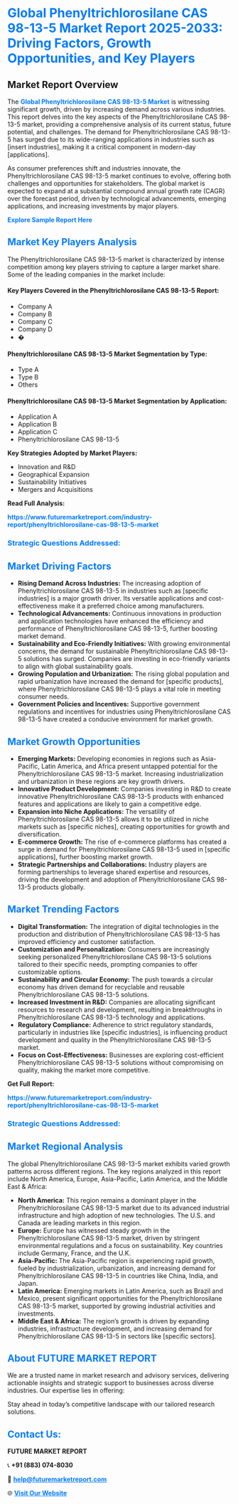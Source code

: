 <h1 style="color: #007BFF;">Global Phenyltrichlorosilane CAS 98-13-5 Market Report 2025-2033: Driving Factors, Growth Opportunities, and Key Players</h1>

<section id="overview">
<h2>Market Report Overview</h2>
<p>The <a href="https://www.futuremarketreport.com/industry-report/phenyltrichlorosilane-cas-98-13-5-market" style="color: #007BFF; text-decoration: none;"><strong>Global Phenyltrichlorosilane CAS 98-13-5 Market</strong></a> is witnessing significant growth, driven by increasing demand across various industries. This report delves into the key aspects of the Phenyltrichlorosilane CAS 98-13-5 market, providing a comprehensive analysis of its current status, future potential, and challenges. The demand for Phenyltrichlorosilane CAS 98-13-5 has surged due to its wide-ranging applications in industries such as [insert industries], making it a critical component in modern-day [applications].</p>
<p>As consumer preferences shift and industries innovate, the Phenyltrichlorosilane CAS 98-13-5 market continues to evolve, offering both challenges and opportunities for stakeholders. The global market is expected to expand at a substantial compound annual growth rate (CAGR) over the forecast period, driven by technological advancements, emerging applications, and increasing investments by major players.</p>
</section>

<section id="overview">
<p><a href="https://www.futuremarketreport.com/request-sample/reportId=112091" style="color: #007BFF; text-decoration: none;"><strong>Explore Sample Report Here</strong></a></p>
</section>

<section id="key-players">
<h2 style="color: #007BFF;">Market Key Players Analysis</h2>
<p>The Phenyltrichlorosilane CAS 98-13-5 market is characterized by intense competition among key players striving to capture a larger market share. Some of the leading companies in the market include:</p>
<h4>Key Players Covered in the Phenyltrichlorosilane CAS 98-13-5 Report:</h4>
<ul><li>Company A</li><li>Company B</li><li>Company C</li><li>Company D</li><li>�</li></ul>
<h4>Phenyltrichlorosilane CAS 98-13-5 Market Segmentation by Type:</h4>
<ul><li>Type A</li><li>Type B</li><li>Others</li></ul>

<h4>Phenyltrichlorosilane CAS 98-13-5 Market Segmentation by Application:</h4>
<ul><li>Application A</li><li>Application B</li><li>Application C</li><li>Phenyltrichlorosilane CAS 98-13-5</li></ul>
<p><strong>Key Strategies Adopted by Market Players:</strong></p>
<ul>
<li>Innovation and R&D</li>
<li>Geographical Expansion</li>
<li>Sustainability Initiatives</li>
<li>Mergers and Acquisitions</li>
</ul>
</section>

<section>
<p><strong>Read Full Analysis: </strong></p><a href="https://www.futuremarketreport.com/industry-report/phenyltrichlorosilane-cas-98-13-5-market" style="color: #007BFF; text-decoration: none;"><strong>https://www.futuremarketreport.com/industry-report/phenyltrichlorosilane-cas-98-13-5-market</strong></a>
<h3 style="color: #007BFF;">Strategic Questions Addressed:</h3>
</section>

<section id="driving-factors">
<h2 style="color: #007BFF;">Market Driving Factors</h2>
<ul>
<li><strong>Rising Demand Across Industries:</strong> The increasing adoption of Phenyltrichlorosilane CAS 98-13-5 in industries such as [specific industries] is a major growth driver. Its versatile applications and cost-effectiveness make it a preferred choice among manufacturers.</li>
<li><strong>Technological Advancements:</strong> Continuous innovations in production and application technologies have enhanced the efficiency and performance of Phenyltrichlorosilane CAS 98-13-5, further boosting market demand.</li>
<li><strong>Sustainability and Eco-Friendly Initiatives:</strong> With growing environmental concerns, the demand for sustainable Phenyltrichlorosilane CAS 98-13-5 solutions has surged. Companies are investing in eco-friendly variants to align with global sustainability goals.</li>
<li><strong>Growing Population and Urbanization:</strong> The rising global population and rapid urbanization have increased the demand for [specific products], where Phenyltrichlorosilane CAS 98-13-5 plays a vital role in meeting consumer needs.</li>
<li><strong>Government Policies and Incentives:</strong> Supportive government regulations and incentives for industries using Phenyltrichlorosilane CAS 98-13-5 have created a conducive environment for market growth.</li>
</ul>
</section>

<section id="growth-opportunities">
<h2 style="color: #007BFF;">Market Growth Opportunities</h2>
<ul>
<li><strong>Emerging Markets:</strong> Developing economies in regions such as Asia-Pacific, Latin America, and Africa present untapped potential for the Phenyltrichlorosilane CAS 98-13-5 market. Increasing industrialization and urbanization in these regions are key growth drivers.</li>
<li><strong>Innovative Product Development:</strong> Companies investing in R&D to create innovative Phenyltrichlorosilane CAS 98-13-5 products with enhanced features and applications are likely to gain a competitive edge.</li>
<li><strong>Expansion into Niche Applications:</strong> The versatility of Phenyltrichlorosilane CAS 98-13-5 allows it to be utilized in niche markets such as [specific niches], creating opportunities for growth and diversification.</li>
<li><strong>E-commerce Growth:</strong> The rise of e-commerce platforms has created a surge in demand for Phenyltrichlorosilane CAS 98-13-5 used in [specific applications], further boosting market growth.</li>
<li><strong>Strategic Partnerships and Collaborations:</strong> Industry players are forming partnerships to leverage shared expertise and resources, driving the development and adoption of Phenyltrichlorosilane CAS 98-13-5 products globally.</li>
</ul>
</section>

<section id="trending-factors">
<h2 style="color: #007BFF;">Market Trending Factors</h2>
<ul>
<li><strong>Digital Transformation:</strong> The integration of digital technologies in the production and distribution of Phenyltrichlorosilane CAS 98-13-5 has improved efficiency and customer satisfaction.</li>
<li><strong>Customization and Personalization:</strong> Consumers are increasingly seeking personalized Phenyltrichlorosilane CAS 98-13-5 solutions tailored to their specific needs, prompting companies to offer customizable options.</li>
<li><strong>Sustainability and Circular Economy:</strong> The push towards a circular economy has driven demand for recyclable and reusable Phenyltrichlorosilane CAS 98-13-5 solutions.</li>
<li><strong>Increased Investment in R&D:</strong> Companies are allocating significant resources to research and development, resulting in breakthroughs in Phenyltrichlorosilane CAS 98-13-5 technology and applications.</li>
<li><strong>Regulatory Compliance:</strong> Adherence to strict regulatory standards, particularly in industries like [specific industries], is influencing product development and quality in the Phenyltrichlorosilane CAS 98-13-5 market.</li>
<li><strong>Focus on Cost-Effectiveness:</strong> Businesses are exploring cost-efficient Phenyltrichlorosilane CAS 98-13-5 solutions without compromising on quality, making the market more competitive.</li>
</ul>
</section>

<section>
<p><strong>Get Full Report: </strong></p><a href="https://www.futuremarketreport.com/industry-report/phenyltrichlorosilane-cas-98-13-5-market" style="color: #007BFF; text-decoration: none;"><strong>https://www.futuremarketreport.com/industry-report/phenyltrichlorosilane-cas-98-13-5-market</strong></a>
<h3 style="color: #007BFF;">Strategic Questions Addressed:</h3>
</section>


<section id="regional-analysis">
<h2 style="color: #007BFF;">Market Regional Analysis</h2>
<p>The global Phenyltrichlorosilane CAS 98-13-5 market exhibits varied growth patterns across different regions. The key regions analyzed in this report include North America, Europe, Asia-Pacific, Latin America, and the Middle East & Africa:</p>
<ul>
<li><strong>North America:</strong> This region remains a dominant player in the Phenyltrichlorosilane CAS 98-13-5 market due to its advanced industrial infrastructure and high adoption of new technologies. The U.S. and Canada are leading markets in this region.</li>
<li><strong>Europe:</strong> Europe has witnessed steady growth in the Phenyltrichlorosilane CAS 98-13-5 market, driven by stringent environmental regulations and a focus on sustainability. Key countries include Germany, France, and the U.K.</li>
<li><strong>Asia-Pacific:</strong> The Asia-Pacific region is experiencing rapid growth, fueled by industrialization, urbanization, and increasing demand for Phenyltrichlorosilane CAS 98-13-5 in countries like China, India, and Japan.</li>
<li><strong>Latin America:</strong> Emerging markets in Latin America, such as Brazil and Mexico, present significant opportunities for the Phenyltrichlorosilane CAS 98-13-5 market, supported by growing industrial activities and investments.</li>
<li><strong>Middle East & Africa:</strong> The region’s growth is driven by expanding industries, infrastructure development, and increasing demand for Phenyltrichlorosilane CAS 98-13-5 in sectors like [specific sectors].</li>
</ul>
</section>

<footer>
<h2 style="color: #007BFF;">About FUTURE MARKET REPORT</h2>
<p>We are a trusted name in market research and advisory services, delivering actionable insights and strategic support to businesses across diverse industries. Our expertise lies in offering:</p>

<p>Stay ahead in today’s competitive landscape with our tailored research solutions.</p>

<h2 style="color: #007BFF;">Contact Us:</h2>
<p><strong>FUTURE MARKET REPORT</strong></p>
<p>📞 <strong>+91 (883) 074-8030</strong></p>
<p>📧 <strong><a href="mailto:help@futuremarketreport.com" style="color: #007BFF;">help@futuremarketreport.com</a></strong></p>
<p>🌐 <strong><a href="https://www.futuremarketreport.com/" style="color: #007BFF;">Visit Our Website</a></strong></p>
</footer>